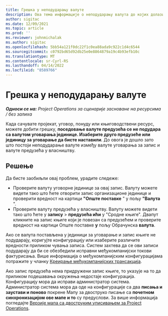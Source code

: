 ```yaml
---
title: Грешка у неподударању валуте
description: Ова тема информације о неподударању валута до којих долази када сачувате одређене врсте записа.
author: sigitac
ms.date: 12/09/2021
ms.topic: article
ms.prod: ''
ms.reviewer: johnmichalak
ms.author: sigitac
ms.openlocfilehash: 5bb54a121f0dc22f1c0ea88ada9c922c1d4c6544
ms.sourcegitcommit: c0792bd65d92db25e0e8864879a19c4b93efb10c
ms.translationtype: MT
ms.contentlocale: sr-Cyrl-RS
ms.lasthandoff: 04/14/2022
ms.locfileid: "8589766"
---
```

# <a name="currency-mismatch-error"></a>Грешка у неподударању валуте 

_**Односи се на:** Project Operations за сценарије засноване на ресурсима / без залиха_

Када сачувате пројекат, уговор, понуду или књиговодствени ресурс, можете добити грешку, **поседовање валуте предузећа се не подудара са валутом уговарања јединице. Изаберите друго предузеће или јединицу за уговарање да бисте наставили**. До овога је дошло зато што постоји неподударање валуте између валуте уговарања за запис и валуте предузећа у власништву.


## <a name="resolution"></a>Решење

Да бисте заобиљли овај проблем, урадите следеже:
- Проверите валуту уговорне јединице за овај запис. Валуту можете видети тако што ћете отворити запис организационе јединице и проверити вредност на картици **"Опште поставке** " у пољу **"Валута** ".
- Проверите валуту предузећа у власништву. Валуту можете видети тако што ћете у **запису** > **предузећа ићи** у "Сродне књиге". Двапут кликните на запис књиге који је повезан са предузећем и проверите вредност на картици Опште поставке **у** пољу Обрачунска **валута**.

Ако се валута постављена у јединици за уговарање и запис књиге не подударају, коригујте конфигурацију или изаберите различите вредности приликом чувања записа. Систем захтева да се ови записи подударају да би се обезбедили исправни међукомпанијски токови фактурисања. Више информација о међукомпанијским конфигурацијама потражите у чланку [Креирање међукомпанијских трансакција](../../project-accounting/create-intercompany-transactions.md).

Ако запис предузећа нема придружени запис књиге, то указује на то да приликом подешавања окружења недостаје конфигурација. Конфигурацију мора да исправи администратор система. Администратор система мора да оде на конфигурације са два **писања и заустави и поново** покрене Мапу за двоструко писање са **почетном синхронизацијом ове мапе и то** су предуслови. За више информација погледајте [Верзије мапа са двоструким уписивањем за Project Operations](../../environment/resource-dual-write-maps.md).
